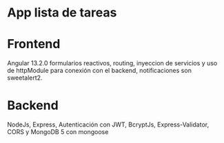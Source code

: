 # App lista de tareas

# Frontend 

Angular 13.2.0 formularios reactivos, routing, inyeccion de servicios y uso de httpModule para conexión con el backend, notificaciones son sweetalert2.

# Backend

NodeJs, Express, Autenticación con JWT, BcryptJs, Express-Validator, CORS y MongoDB 5 con mongoose